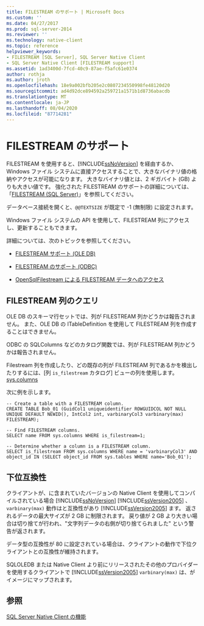 ```yaml
---
title: FILESTREAM のサポート | Microsoft Docs
ms.custom: ''
ms.date: 04/27/2017
ms.prod: sql-server-2014
ms.reviewer: ''
ms.technology: native-client
ms.topic: reference
helpviewer_keywords:
- FILESTREAM [SQL Server], SQL Server Native Client
- SQL Server Native Client [FILESTREAM support]
ms.assetid: 1ad3400d-7fcd-40c9-87ae-f5afc61e0374
author: rothja
ms.author: jroth
ms.openlocfilehash: 18e9a002bfb205e2c0807234550998fe48120d20
ms.sourcegitcommit: ad4d92dce894592a259721a1571b1d8736abacdb
ms.translationtype: MT
ms.contentlocale: ja-JP
ms.lasthandoff: 08/04/2020
ms.locfileid: "87714281"
---
```

# <a name="filestream-support"></a>FILESTREAM のサポート
  FILESTREAM を使用すると、[!INCLUDE[ssNoVersion](../../../includes/ssnoversion-md.md)] を経由するか、Windows ファイル システムに直接アクセスすることで、大きなバイナリ値の格納やアクセスが可能になります。 大きなバイナリ値とは、2 ギガバイト (GB) よりも大きい値です。 強化された FILESTREAM のサポートの詳細については、「[FILESTREAM &#40;SQL Server&#41;](../../blob/filestream-sql-server.md)」を参照してください。  
  
 データベース接続を開くと、`@@TEXTSIZE` が既定で -1 (無制限) に設定されます。  
  
 Windows ファイル システムの API を使用して、FILESTREAM 列にアクセスし、更新することもできます。  
  
 詳細については、次のトピックを参照してください。  
  
-   [FILESTREAM サポート &#40;OLE DB&#41;](../ole-db/filestream-support-ole-db.md)  
  
-   [FILESTREAM のサポート &#40;ODBC&#41;](../odbc/filestream-support-odbc.md)  
  
-   [OpenSqlFilestream による FILESTREAM データへのアクセス](../../blob/access-filestream-data-with-opensqlfilestream.md)  
  
## <a name="querying-for-filestream-columns"></a>FILESTREAM 列のクエリ  
 OLE DB のスキーマ行セットでは、列が FILESTREAM 列かどうかは報告されません。 また、OLE DB の ITableDefinition を使用して FILESTREAM 列を作成することはできません。  
  
 ODBC の SQLColumns などのカタログ関数では、列が FILESTREAM 列かどうかは報告されません。  
  
 Filestream 列を作成したり、どの既存の列が FILESTREAM 列であるかを検出したりするには、[列 `is_filestream` カタログ] ビューの列を使用します。 [sys.columns](/sql/relational-databases/system-catalog-views/sys-columns-transact-sql)  
  
 次に例を示します。  
  
```  
-- Create a table with a FILESTREAM column.  
CREATE TABLE Bob_01 (GuidCol1 uniqueidentifier ROWGUIDCOL NOT NULL UNIQUE DEFAULT NEWID(), IntCol2 int, varbinaryCol3 varbinary(max) FILESTREAM);  
  
-- Find FILESTREAM columns.  
SELECT name FROM sys.columns WHERE is_filestream=1;  
  
-- Determine whether a column is a FILESTREAM column.  
SELECT is_filestream FROM sys.columns WHERE name = 'varbinaryCol3' AND object_id IN (SELECT object_id FROM sys.tables WHERE name='Bob_01');  
```  
  
## <a name="down-level-compatibility"></a>下位互換性  
 クライアントが、に含まれていたバージョンの Native Client を使用してコンパイルされている場合 [!INCLUDE[ssNoVersion](../../../includes/ssnoversion-md.md)] [!INCLUDE[ssVersion2005](../../../includes/sscurrent-md.md)] 、 `varbinary(max)` 動作はと互換性があり [!INCLUDE[ssVersion2005](../../../includes/ssversion2005-md.md)] ます。 返されるデータの最大サイズが 2 GB に制限されます。 戻り値が 2 GB より大きい場合は切り捨てが行われ、"文字列データの右側が切り捨てられました" という警告が返されます。  
  
 データ型の互換性が 80 に設定されている場合は、クライアントの動作で下位クライアントとの互換性が維持されます。  
  
 SQLOLEDB または Native Client より前にリリースされたその他のプロバイダーを使用するクライアントで [!INCLUDE[ssVersion2005](../../../includes/ssnoversion-md.md)] `varbinary(max)` は、がイメージにマップされます。  
  
## <a name="see-also"></a>参照  
 [SQL Server Native Client の機能](sql-server-native-client-features.md)  
  
  
